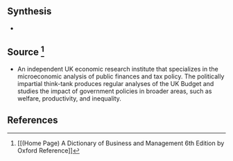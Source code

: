 ## Synthesis
- 
## Source [^1]
- An independent UK economic research institute that specializes in the microeconomic analysis of public finances and tax policy. The politically impartial think-tank produces regular analyses of the UK Budget and studies the impact of government policies in broader areas, such as welfare, productivity, and inequality.
## References

[^1]: [[(Home Page) A Dictionary of Business and Management 6th Edition by Oxford Reference]]